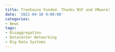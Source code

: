 ```yaml
---
title: Treehouse Funded. Thanks NSF and VMware!
date: '2021-04-10 9:00:00'
categories:
- News
tags:
- Disaggregation
- Datacenter Networking
- Big Data Systems
---
```


